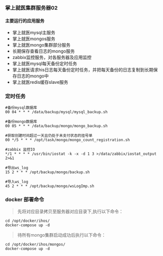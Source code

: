 ### 掌上就医集群服务器02 ###

#### 主要运行的应用服务
- 掌上就医mysql主服务
- 掌上就医mongos服务
- 掌上就医mongo集群部分服务
- 长期保存查看日志的mongo服务
- zabbix监控服务，对各服务器及应用监控
- 掌上就医mysql每天备份定时任务
- 掌上就医请求his日志每天备份定时任务，并把每天备份的日志复制到长期保存日志的mongo中
- 掌上就医redis缓存slave服务

### 定时任务 ###

```
#备份mysql数据库
00 04 * * * /data/backup/mysql/mysql_backup.sh

#备份mongo数据库
00 05 * * * /data/backup/mongo/mongo_backup.sh

#获取创建时间超过一天且仍处于未支付状态的挂号单
00 */5 * * * /opt/task/mongo/mongo_count_registration.sh

#zabbix 监控IO
*/1 * * * * /usr/bin/iostat -k -x -d 1 3 >/data/zabbix/iostat_output 2>&1

#导出ws_log
15 2 * * * /opt/backup/mongo/backup.sh

#导入ws_log
45 2 * * * /opt/backup/mongo/wsLogImp.sh
```

### docker 部署命令 ###

> 先将对应目录拷贝至服务器对应目录下,执行以下命令：

```
cd /opt/docker/ihos/
docker-compose up -d
```

> 待所有mongo集群启动成功后执行以下命令：

```
cd /opt/docker/ihos/mongos/
docker-compose up -d
```